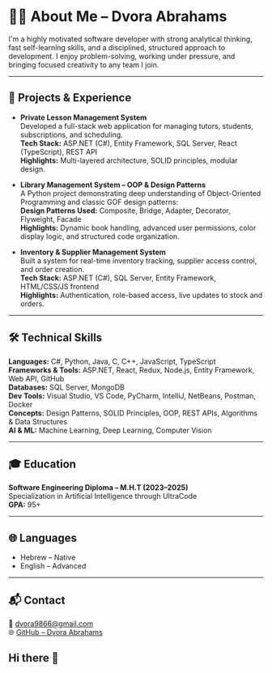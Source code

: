 # 👩‍💻 About Me – Dvora Abrahams

I'm a highly motivated software developer with strong analytical thinking, fast self-learning skills, and a disciplined, structured approach to development. I enjoy problem-solving, working under pressure, and bringing focused creativity to any team I join.

---

## 💼 Projects & Experience

- **Private Lesson Management System**  
  Developed a full-stack web application for managing tutors, students, subscriptions, and scheduling.  
  **Tech Stack:** ASP.NET (C#), Entity Framework, SQL Server, React (TypeScript), REST API  
  **Highlights:** Multi-layered architecture, SOLID principles, modular design.

- **Library Management System – OOP & Design Patterns**  
  A Python project demonstrating deep understanding of Object-Oriented Programming and classic GOF design patterns:  
  **Design Patterns Used:** Composite, Bridge, Adapter, Decorator, Flyweight, Facade  
  **Highlights:** Dynamic book handling, advanced user permissions, color display logic, and structured code organization.

- **Inventory & Supplier Management System**  
  Built a system for real-time inventory tracking, supplier access control, and order creation.  
  **Tech Stack:** ASP.NET (C#), SQL Server, Entity Framework, HTML/CSS/JS frontend  
  **Highlights:** Authentication, role-based access, live updates to stock and orders.

---

## 🛠️ Technical Skills

**Languages:** C#, Python, Java, C, C++, JavaScript, TypeScript  
**Frameworks & Tools:** ASP.NET, React, Redux, Node.js, Entity Framework, Web API, GitHub  
**Databases:** SQL Server, MongoDB  
**Dev Tools:** Visual Studio, VS Code, PyCharm, IntelliJ, NetBeans, Postman, Docker  
**Concepts:** Design Patterns, SOLID Principles, OOP, REST APIs, Algorithms & Data Structures  
**AI & ML:** Machine Learning, Deep Learning, Computer Vision

---

## 🎓 Education

**Software Engineering Diploma – M.H.T (2023–2025)**  
Specialization in Artificial Intelligence through UltraCode  
**GPA:** 95+

---

## 🌐 Languages

- Hebrew – Native  
- English – Advanced  

---

## 📬 Contact

📧 dvora9866@gmail.com  
🌐 [GitHub – Dvora Abrahams](https://github.com/Dvora-Abrahams)
## Hi there 👋

<!--
**Dvora-Abrahams/Dvora-Abrahams** is a ✨ _special_ ✨ repository because its `README.md` (this file) appears on your GitHub profile.

Here are some ideas to get you started:

- 🔭 I’m currently working on ...
- 🌱 I’m currently learning ...
- 👯 I’m looking to collaborate on ...
- 🤔 I’m looking for help with ...
- 💬 Ask me about ...
- 📫 How to reach me: ...
- 😄 Pronouns: ...
- ⚡ Fun fact: ...
-->
